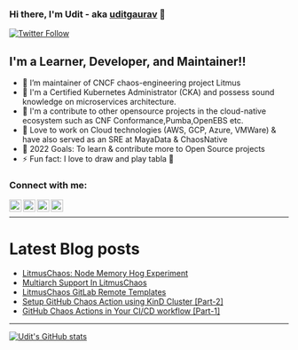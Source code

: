 ### Hi there, I'm Udit - aka [uditgaurav](https://www.linkedin.com/in/uditgaurav/) 👋 

[![Twitter Follow](https://img.shields.io/twitter/follow/udit_gaurav15?color=1DA1F2&logo=twitter&style=for-the-badge)](https://twitter.com/intent/follow?original_referer=https%3A%2F%2Fgithub.com%udit_gaurav15&screen_name=udit_gaurav15)

## I'm a Learner, Developer, and Maintainer!!

- 🌱 I’m maintainer of CNCF chaos-engineering project Litmus
- 🥅 I'm a Certified Kubernetes Administrator (CKA) and possess sound knowledge on microservices architecture.
- 🔭 I'm a contribute to other opensource projects in the cloud-native ecosystem such as CNF Conformance,Pumba,OpenEBS etc.
- 🔭 Love to work on Cloud technologies (AWS, GCP, Azure, VMWare) & have also served as an SRE at MayaData & ChaosNative
- 🥅 2022 Goals: To learn & contribute more to Open Source projects
- ⚡ Fun fact: I love to draw and play tabla 🎷

### Connect with me:

[<img align="left" alt="uditgaurav | YouTube" width="22px" src="https://cdn.jsdelivr.net/npm/simple-icons@v3/icons/youtube.svg" />][youtube]
[<img align="left" alt="uditgaurav | Twitter" width="22px" src="https://cdn.jsdelivr.net/npm/simple-icons@v3/icons/twitter.svg" />][twitter]
[<img align="left" alt="uditgaurav | LinkedIn" width="22px" src="https://cdn.jsdelivr.net/npm/simple-icons@v3/icons/linkedin.svg" />][linkedin]
[<img align="left" alt="uditgaurav | LinkedIn" width="22px" src="https://cdn.jsdelivr.net/npm/simple-icons@v3/icons/gmail.svg" />][gmail]

<br />

---

# Latest Blog posts
<!-- BLOG-POST-LIST:START -->
- [LitmusChaos: Node Memory Hog Experiment](https://dev.to/uditgaurav/litmuschaos-node-memory-hog-experiment-2nj6)
- [Multiarch Support In LitmusChaos](https://dev.to/uditgaurav/multiarch-support-in-litmuschaos-34da)
- [LitmusChaos GitLab Remote Templates](https://dev.to/uditgaurav/litmuschaos-gitlab-remote-templates-6l2)
- [Setup GitHub Chaos Action using KinD Cluster [Part-2]](https://dev.to/uditgaurav/setup-github-chaos-action-using-kind-cluster-part-2-4dbm)
- [GitHub Chaos Actions in Your CI/CD workflow [Part-1]](https://dev.to/uditgaurav/github-chaos-actions-in-your-ci-cd-workflow-mke)
<!-- BLOG-POST-LIST:END -->

---

[![Udit's GitHub stats](https://github-readme-stats.vercel.app/api?username=uditgaurav)](https://github.com/uditgaurav/github-readme-stats)

[twitter]: https://twitter.com/udit_gaurav15
[youtube]: https://www.youtube.com/channel/UCa57PMqmz_j0wnteRa9nCaw
[linkedin]: https://www.linkedin.com/in/uditgaurav/
[gmail]: https://mail.google.com/mail/u/0/#inbox

